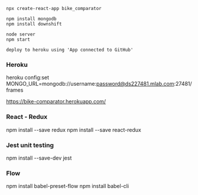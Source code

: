 ```
npx create-react-app bike_comparator

npm install mongodb
npm install downshift

node server
npm start

deploy to heroku using 'App connected to GitHub'
```
### Heroku

heroku config:set MONGO_URL=mongodb://username:password@ds227481.mlab.com:27481/frames

https://bike-comparator.herokuapp.com/

### React - Redux
npm install --save redux
npm install --save react-redux

### Jest unit testing
npm install --save-dev jest

### Flow
npm install babel-preset-flow
npm install babel-cli
